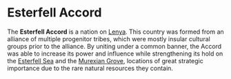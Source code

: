 # Esterfell Accord

The **Esterfell Accord** is a nation on [Lenya](../../geography/continents/esterfell/lenya). This country was formed from an alliance of multiple progenitor tribes, which were mostly insular cultural groups prior to the alliance. By uniting under a common banner, the Accord was able to increase its power and influence while strengthening its hold on the [Esterfell Sea](../../geography/continents/esterfell/lenya/esterfell-sea) and the [Murexian Grove](../../geography/continents/esterfell/lenya/murexian-grove), locations of great strategic importance due to the rare natural resources they contain.
